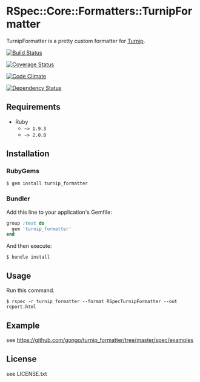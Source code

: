 RSpec::Core::Formatters::TurnipFormatter
========================================

TurnipFormatter is a pretty custom formatter for [Turnip](https://github.com/jnicklas/turnip).

[![Build Status](https://travis-ci.org/gongo/turnip_formatter.png?branch=master)](https://travis-ci.org/gongo/turnip_formatter)

[![Coverage Status](https://coveralls.io/repos/gongo/turnip_formatter/badge.png?branch=master)](https://coveralls.io/r/gongo/turnip_formatter)

[![Code Climate](https://codeclimate.com/github/gongo/turnip_formatter.png)](https://codeclimate.com/github/gongo/turnip_formatter)

[![Dependency Status](https://gemnasium.com/gongo/turnip_formatter.png)](https://gemnasium.com/gongo/turnip_formatter)

Requirements
--------------------

* Ruby
    * `~> 1.9.3`
    * `~> 2.0.0`

Installation
--------------------

### RubyGems

    $ gem install turnip_formatter

### Bundler

Add this line to your application's Gemfile:

```ruby
group :test do
  gem 'turnip_formatter'
end
```

And then execute:

    $ bundle install

Usage
--------------------

Run this command.

    $ rspec -r turnip_formatter --format RSpecTurnipFormatter --out report.html

Example
--------------------

see https://github.com/gongo/turnip_formatter/tree/master/spec/examples

License
--------------------

see LICENSE.txt
